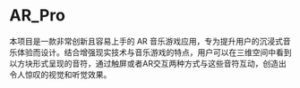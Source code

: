 # AR_Pro

本项目是一款非常创新且容易上手的 AR 音乐游戏应用，专为提升用户的沉浸式音乐体验而设计。结合增强现实技术与音乐游戏的特点，用户可以在三维空间中看到以方块形式呈现的音符，通过触屏或者AR交互两种方式与这些音符互动，创造出令人惊叹的视觉和听觉效果。